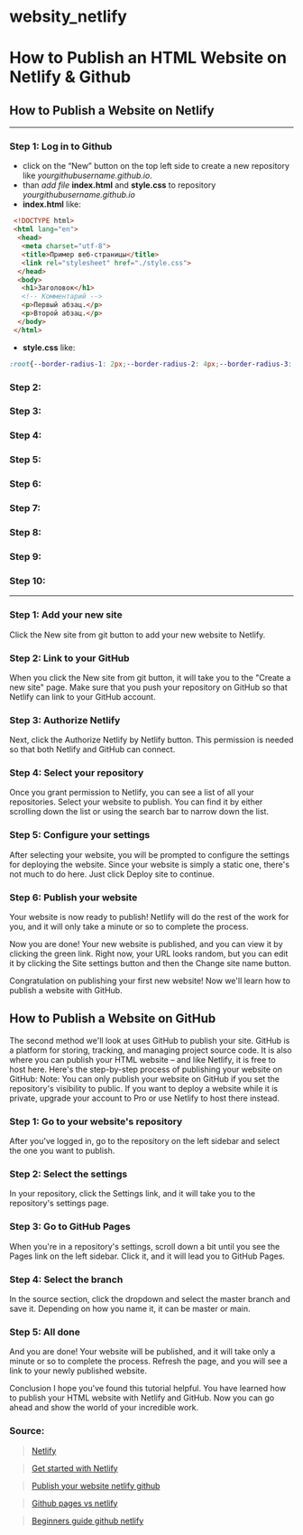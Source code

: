# websity_netlify

# How to Publish an HTML Website on Netlify & Github

## How to Publish a Website on Netlify

---
### Step 1: Log in to Github
* click on the “New” button on the top left side to create a new repository like _yourgithubusername.github.io_.
* than _add file_ __index.html__ and __style.css__ to repository _yourgithubusername.github.io_
* __index.html__ like:

```html
 <!DOCTYPE html>
 <html lang="en">
  <head>
   <meta charset="utf-8">
   <title>Пример веб-страницы</title>
   <link rel="stylesheet" href="./style.css">
  </head>
  <body>
   <h1>Заголовок</h1>
   <!-- Комментарий -->
   <p>Первый абзац.</p>
   <p>Второй абзац.</p>
  </body>
 </html>
```

* __style.css__ like:
```css
:root{--border-radius-1: 2px;--border-radius-2: 4px;--border-radius-3: 8px;--border-radius-4: 16px;--border-radius-scale: 2px;--border-radius-pill: 360px;--neutral-light-100: #f6f6f7;--neutral-light-200: #e9ebed;--neutral-light-300: #d1d5da;--neutral-light-400: #9da7b2;--neutral-light-500: #778089;--neutral-light-600: #545a61;--neutral-light-700: #353a3e;--neutral-light-800: #181a1c;--neutral-light-000: #ffffff;--neutral-dark-100: #e6ecf2;--neutral-dark-200: #abb5bf;--neutral-dark-300: #7e8792;--neutral-dark-400: #4d565f;--neutral-dark-500: #3b434c;--neutral-dark-600: #272f38;--neutral-dark-700: #1e242c;--neutral-dark-800: #12181f;--neutral-dark-900: #060b10;--neutral-dark-000: #ffffff;--teal-100: #8efbf7;--teal-200: #32e6e2;--teal-300: #14d8d4;--teal-400: #05bdba;--teal-500: #04a29f;--teal-600: #02807d;--teal-700: #016968;--teal-800: #014847;--teal-900: #0c2a2a;--teal-000: #defffe;--blue-100: #cde2ff;--blue-200: #b5d2fb;--blue-300: #9cbef6;--blue-400: #80abfa;--blue-500: #5d8df5;--blue-600: #316bf4;--blue-700: #2e51ed;--blue-800: #2036a1;--blue-900: #1b205b;--blue-000: #edf4ff;--gold-100: #f6e0a5;--gold-200: #facd6f;--gold-300: #fbb13d;--gold-400: #f98e21;--gold-500: #d5771a;--gold-600: #a85d13;--gold-700: #8c4c0d;--gold-800: #603408;--gold-900: #332213;--gold-000: #fdf5d8;--red-100: #fbd3d0;--red-200: #ffbdba;--red-300: #ffada9;--red-400: #fe8382;--red-500: #fe4e5c;--red-600: #d62740;--red-700: #af2536;--red-800: #800a20;--red-900: #3d1c1b;--red-000: #fbeeed;--green-100: #bef9c6;--green-200: #93f5a5;--green-300: #64d87f;--green-400: #3ac364;--green-500: #31a855;--green-600: #228240;--green-700: #1a6b34;--green-800: #0f4a21;--green-900: #152a19;--green-000: #e7fce9;--pink-100: #f6d2f2;--pink-200: #f7bcf3;--pink-300: #f3a8ee;--pink-400: #ef7feb;--pink-500: #df5adc;--pink-600: #b938b8;--pink-700: #9a2d99;--pink-800: #6c1d6b;--pink-900: #381b37;--pink-000: #fcf0fb;--purple-100: #e2d9f7;--purple-200: #d8c7ff;--purple-300: #cab9f4;--purple-400: #b49df1;--purple-500: #9b80ed;--purple-600: #775ce7;--purple-700: #614aca;--purple-800: #382aa4;--purple-900: #292142;--purple-000: #f5f2fc}*,*::before,*::after{box-sizing:border-box}html,body,h1,h2,h3,h4,h5,p,figure,blockquote,dl,dd,ul,ol,pre,code{margin:0}:where(p,h1,h2,h3,h4,h5,h6){overflow-wrap:break-word}:where(ul,ol){padding-inline-start:1em}:where(ul[role=list],ol[role=list],ul[class],ol[class]){list-style:none;padding-inline-start:0}@media(prefers-reduced-motion: no-preference){html:focus-within{scroll-behavior:smooth}}html{-moz-text-size-adjust:none;-webkit-text-size-adjust:none;text-size-adjust:none}body{line-height:1.5;min-height:100vh}a{color:currentcolor}a:not([class]){text-decoration-skip-ink:auto}picture,img,video,iframe,object{display:block;max-inline-size:100%;block-size:auto}input,button,textarea,select{font:inherit}:root{--font-system: system-ui, -apple-system, BlinkMacSystemFont, “Segoe UI”, Roboto, Oxygen-Sans, Ubuntu, Cantarell, “Helvetica Neue”, Arial, sans-serif;--font-primary: Mulish, var(--font-system);--font-secondary: Pacaembu, var(--font-system);--font-heading: var(--font-secondary);--font-monospace: ui-monospace, "Cascadia Code", "Source Code Pro", Menlo, Consolas, "DejaVu Sans Mono", monospace;--step--1: clamp(0.625rem, 0.5811rem + 0.2193vi, 0.9375rem);--step-0: clamp(0.75rem, 0.6974rem + 0.2632vi, 1.125rem);--step-1: clamp(0.9rem, 0.8368rem + 0.3158vi, 1.35rem);--step-2: clamp(1.08rem, 1.0042rem + 0.3789vi, 1.62rem);--step-3: clamp(1.296rem, 1.2051rem + 0.4547vi, 1.944rem);--step-4: clamp(1.5552rem, 1.4461rem + 0.5457vi, 2.3328rem);--step-5: clamp(1.8662rem, 1.7353rem + 0.6548vi, 2.7994rem);--step-6: clamp(2.2395rem, 2.0823rem + 0.7858vi, 3.3592rem);--radius-1: 4px;--radius-2: 6px;--radius-3: 10px;--grid-line-size: 10px;--icon-chevron: url(data:image/svg+xml;base64,PHN2ZyB4bWxucz0iaHR0cDovL3d3dy53My5vcmcvMjAwMC9zdmciIHZpZXdCb3g9IjAgMCA1MTIgNTEyIj4KICA8cGF0aCBmaWxsPSIjMTgxYTFjIiBkPSJNMjMzLjQgNDA2LjZjMTIuNSAxMi41IDMyLjggMTIuNSA0NS4zIDBsMTkyLTE5MmMxMi41LTEyLjUgMTIuNS0zMi44IDAtNDUuM3MtMzIuOC0xMi41LTQ1LjMgMEwyNTYgMzM4LjcgODYuNiAxNjkuNGMtMTIuNS0xMi41LTMyLjgtMTIuNS00NS4zIDBzLTEyLjUgMzIuOCAwIDQ1LjNsMTkyIDE5MnoiLz4KPC9zdmc+);--text-color-primary: #ffffffdd;--text-color-vibrant: #ffffff;--shade-down-1: #00000008;--shade-down-2: #00000015;--shade-down-3: #00000022;--gradient-main: var(--blue-900) 10vh, var(--blue-800) 80vh}.light-mode{--gradient-main: var(--blue-100) 5vh, white 20vh;--text-color-primary: #000000aa;--text-color-vibrant: #000;--shade-down-1: #00000008;--shade-down-2: #00000015;--shade-down-3: #00000022}@font-face{font-family:Pacaembu;src:url(https://example-styles.netlify.app/fonts/PacaembuVar-latin.woff2) format("woff2");unicode-range:U+5,U+20,U+21,U+24,U+25,U+26,U+27,U+2B-2E,U+30-3A,U+3F,U+41-5A,U+61-7A,U+D7,U+2019,U+201C,U+201D;font-weight:100 1000;font-display:swap}@font-face{font-family:Mulish;src:url(https://example-styles.netlify.app/fonts/MulishVar-latin.woff2) format("woff2");unicode-range:U+5,U+20,U+21,U+24,U+25,U+26,U+27,U+2B-2E,U+30-3A,U+3F,U+41-5A,U+61-7A,U+D7,U+2019,U+201C,U+201D;font-weight:200 900;font-display:swap}body{text-align:center;min-height:100vh;display:flex;flex-direction:column;gap:0}header nav,footer nav{display:flex;flex-direction:row;justify-content:space-between;align-items:center;gap:1em;padding:2em 0em;margin:0;border-bottom:solid .5px rgba(255,255,255,.1333333333)}header nav ul,footer nav ul{list-style:none;display:flex;flex-direction:row;justify-content:space-between;align-items:center;gap:1em}main{padding-bottom:6em}section{text-align:left;max-width:70ch;margin:2em auto 4em}header section{margin-top:3em;margin-bottom:5em}footer{background-color:#fff;padding:4em;margin:0 -2rem}footer>div{text-align:left;margin:2em auto}footer section{margin:0;padding:0}footer .links-container{display:flex;flex-wrap:wrap;gap:3rem;justify-content:start;margin-top:3rem}footer small{font-size:1em;display:flex;justify-content:space-between;align-items:baseline;flex-wrap:wrap;margin-top:4em;border-top:solid 1px var(--neutral-dark-100);color:var(--neutral-dark-300)}footer small ul{list-style:none;display:flex;flex-wrap:wrap;justify-content:flex-start;gap:1em}.flex-btwn{display:flex;justify-content:space-between;align-content:center}.panel{background-color:var(--shade-down-2);border-radius:var(--radius-3);padding:2em;margin:2em 0}body{color:var(--text-color-primary);line-height:1.6;font-size:var(--step-1);font-family:var(--font-primary)}nav{font-size:var(--step-0)}h1,h2,h3,h4{font-family:var(--font-heading);padding:1em 0 .75em;line-height:1.3;text-wrap:pretty;color:var(--text-color-vibrant)}h1{font-size:var(--step-6)}h2{font-size:var(--step-5)}h3{font-size:var(--step-4)}h4{font-size:var(--step-3)}h4{font-family:var(--font-primary);font-weight:600}p+p{margin-top:1.5em}blockquote{border-left:solid 2px var(--blue-100);background:var(--shade-down-2);padding:2em;margin:2em 0;font-size:var(--step-0)}blockquote h1,blockquote h2,blockquote h3,blockquote h4{font-size:1.4em;padding-top:0}ul,ol{margin:1em 0}li::marker{color:var(--blue-200)}dl{margin:1em 0;display:grid;grid-template-columns:max-content 1fr;gap:.4em 1em}dt{font-weight:700}dt::after{content:":"}footer{font-size:.85em}footer h3{color:#000;font-size:1.1em;font-family:var(--font-primary);font-weight:700;padding-block:var(--space-s)}footer li{margin-block-start:12px}footer a:link,footer a:visited{color:var(--neutral-dark-300);text-decoration:none}footer a:hover,footer a:focus{color:var(--neutral-dark-900);text-decoration:underline}a.btn-primary:link,a.btn-primary:visited,a.btn-secondary:link,a.btn-secondary:visited,input[type=submit],button{background-color:var(--teal-200);color:var(--blue-800);border:1px solid var(--teal-200);padding:.3em 1em;margin:1em auto;border-radius:var(--radius-2);font-weight:600;font-size:.9em;font-family:var(--font-heading);text-decoration:none;display:inline-block;transition:all 300ms;cursor:pointer}a.btn-secondary:link,a.btn-secondary:visited{color:var(--blue-000);background-color:rgba(0,0,0,0);border-color:#fff}a.btn-primary:hover,a.btn-primary:focus,a.btn-secondary:hover,a.btn-secondary:focus,button:not(:disabled):hover,button:not(:disabled):focus{background-color:#fff;color:var(--blue-800);border:1px solid #fff;cursor:pointer;transition:all 100ms}button:disabled{opacity:.4;cursor:not-allowed}form{background-color:var(--shade-down-2);border-radius:var(--radius-3);padding:2em}label{font-size:.9em;color:var(--text-color-primary)}input:not([type=submit]),select{width:100%;font-size:1.1em;border:solid 1px #000;border-radius:var(--radius-2);padding:.3em .8em;margin-bottom:.8em}input[type=text]::placeholder,input[type=password]::placeholder{color:var(--neutral-light-500)}input[type=submit]{padding:.4em 1em}input[type=submit]:not(:disabled):hover,input[type=submit]:not(:disabled):focus{background-color:#fff;border-color:#fff}select{appearance:none;-webkit-appearance:none;background-image:var(--icon-chevron);background-position:calc(100% - 8px);background-repeat:no-repeat;background-size:.75em}label>*{display:block;margin-top:.3em}pre,code{background-color:var(--blue-900);color:var(--blue-300)}code{padding:.2em;border-radius:var(--radius-1);font-size:var(--step-0)}pre{padding:1em;margin:1em 0;border-radius:var(--radius-3);overflow-y:scroll}pre code{padding:0}.hljs-cdata,.hljs-comment,.hljs-doctype,.hljs-prolog{color:#568ccf}.hljs-punctuation{color:#c5c8c6}.namespace{opacity:.7}.hljs-keyword,.hljs-property,.hljs-tag{color:#95d6f8}.hljs-title.class_{color:#fff}.hljs-boolean,.hljs-constant{color:#9c9}.hljs-symbol{color:#f92672}.hljs-number{color:#ff73fd}.hljs-attr-name,.hljs-builtin,.hljs-char,.hljs-inserted,.hljs-selector,.hljs-string{color:#00faee}.hljs-variable{color:#c6c5fe}.hljs-operator{color:#ededed}.hljs-entity{color:#ffffb6;cursor:help}.hljs-url{color:#96cbfe}.language-css .hljs-string,.style .hljs-string{color:#87c38a}.hljs-atrule,.hljs-attr-value{color:#f9ee98}.hljs-title.function_{color:#dad085}.hljs-regex{color:#e9c062}.hljs-important{color:#fd971f}.hljs-bold,.hljs-important{font-weight:bold}.hljs-italic{font-style:italic}.hljs-prefix.deleted,.hljs-prefix.inserted,.hljs-prefix.unchanged{-webkit-user-select:none;-moz-user-select:none;-ms-user-select:none;user-select:none}.hljs-table{background:0 0;box-shadow:none;display:inline}::selection{background-color:var(--teal-200);color:#000}html{background:linear-gradient(180deg, var(--gradient-main))}body{padding:0 2rem;font-family:var(--font-primary);background:linear-gradient(rgba(0, 0, 0, 0.062745098) 0.5px, transparent 0.5px),linear-gradient(90deg, rgba(0, 0, 0, 0.062745098) 0.5px, transparent 0.5px);background-size:var(--grid-line-size) var(--grid-line-size)}footer .nf-logo,header .nf-logo{height:var(--step-5);color:#fff}hr{border-style:none;border-top:solid .5px rgba(255,255,255,.1333333333);margin:0}a:link,a:visited{color:var(--text-color-vibrant);text-decoration:underline;text-decoration-color:rgba(255,255,255,.4666666667);text-decoration-thickness:1px;text-underline-offset:.2em;transition:all 300ms}a:hover,a:focus{text-decoration-color:var(--teal-200);text-underline-offset:.3em;transition:all 100ms}.social-icons{display:flex;gap:1em;justify-content:space-between;margin-bottom:2em}.social-icons a:link,.social-icons a:visited{display:inline-block;opacity:.3}.social-icons a:focus,.social-icons a:hover{opacity:1}.social-icons img{width:24px;height:24px}
```

### Step 2:

### Step 3:

### Step 4:

### Step 5:

### Step 6:

### Step 7:

### Step 8:

### Step 9:

### Step 10:


---

### Step 1: Add your new site
Click the New site from git button to add your new website to Netlify.

### Step 2: Link to your GitHub
When you click the New site from git button, it will take you to the "Create a new site" page. Make sure that you push your repository on GitHub so that Netlify can link to your GitHub account.

### Step 3: Authorize Netlify
Next, click the Authorize Netlify by Netlify button. This permission is needed so that both Netlify and GitHub can connect.

### Step 4: Select your repository
Once you grant permission to Netlify, you can see a list of all your repositories. Select your website to publish. You can find it by either scrolling down the list or using the search bar to narrow down the list.

### Step 5: Configure your settings
After selecting your website, you will be prompted to configure the settings for deploying the website. Since your website is simply a static one, there's not much to do here. Just click Deploy site to continue.

### Step 6: Publish your website
Your website is now ready to publish! Netlify will do the rest of the work for you, and it will only take a minute or so to complete the process.

Now you are done! Your new website is published, and you can view it by clicking the green link.
Right now, your URL looks random, but you can edit it by clicking the Site settings button and then the Change site name button.

Congratulation on publishing your first new website! Now we'll learn how to publish a website with GitHub.

## How to Publish a Website on GitHub

The second method we'll look at uses GitHub to publish your site. GitHub is a platform for storing, tracking, and managing project source code. It is also where you can publish your HTML website – and like Netlify, it is free to host here.
Here's the step-by-step process of publishing your website on GitHub:
Note: You can only publish your website on GitHub if you set the repository's visibility to public. If you want to deploy a website while it is private, upgrade your account to Pro or use Netlify to host there instead.

### Step 1: Go to your website's repository
After you've logged in, go to the repository on the left sidebar and select the one you want to publish.

### Step 2: Select the settings
In your repository, click the Settings link, and it will take you to the repository's settings page.

### Step 3: Go to GitHub Pages
When you're in a repository's settings, scroll down a bit until you see the Pages link on the left sidebar. Click it, and it will lead you to GitHub Pages.

### Step 4: Select the branch
In the source section, click the dropdown and select the master branch and save it. Depending on how you name it, it can be master or main.

### Step 5: All done
And you are done! Your website will be published, and it will take only a minute or so to complete the process. Refresh the page, and you will see a link to your newly published website.

Conclusion
I hope you've found this tutorial helpful. You have learned how to publish your HTML website with Netlify and GitHub. Now you can go ahead and show the world of your incredible work.

### Source:

> [Netlify](https://www.netlify.com/)

> [Get started with Netlify](https://docs.netlify.com/get-started/)

> [Publish your website netlify github](https://www.freecodecamp.org/news/publish-your-website-netlify-github/)

> [Github pages vs netlify](https://www.aleksandrhovhannisyan.com/blog/github-pages-vs-netlify/)

> [Beginners guide github netlify](https://sjinnovation.com/beginners-guide-deploy-super-fast-website-nelify-or-github-within-minutes)
